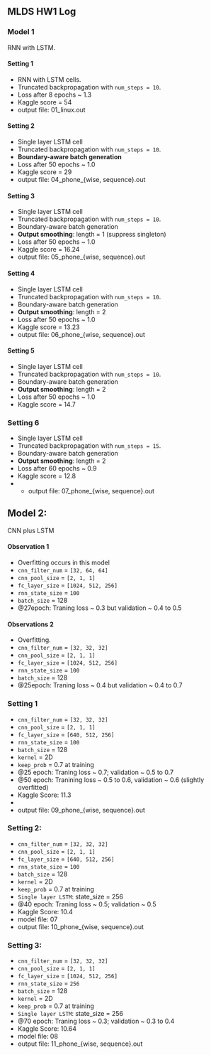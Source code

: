 ## MLDS HW1 Log

### Model 1
RNN with LSTM.

#### Setting 1
- RNN with LSTM cells.
- Truncated backpropagation with `num_steps = 10`.
- Loss after 8 epochs ~ 1.3
- Kaggle score = 54
- output file: 01_linux.out

#### Setting 2
- Single layer LSTM cell
- Truncated backpropagation with `num_steps = 10`.
- **Boundary-aware batch generation**
- Loss after 50 epochs ~ 1.0
- Kaggle score = 29
- output file: 04\_phone\_{wise, sequence}.out

#### Setting 3
- Single layer LSTM cell
- Truncated backpropagation with `num_steps = 10`.
- Boundary-aware batch generation
- **Output smoothing**: length = 1 (suppress singleton)
- Loss after 50 epochs ~ 1.0
- Kaggle score = 16.24
- output file: 05\_phone\_{wise, sequence}.out

#### Setting 4
- Single layer LSTM cell
- Truncated backpropagation with `num_steps = 10`.
- Boundary-aware batch generation
- **Output smoothing**: length = 2
- Loss after 50 epochs ~ 1.0
- Kaggle score = 13.23
- output file: 06\_phone\_{wise, sequence}.out

#### Setting 5
- Single layer LSTM cell
- Truncated backpropagation with `num_steps = 10`.
- Boundary-aware batch generation
- **Output smoothing**: length = 2
- Loss after 50 epochs ~ 1.0
- Kaggle score = 14.7

### Setting 6
- Single layer LSTM cell
- Truncated backpropagation with `num_steps = 15`.
- Boundary-aware batch generation
- **Output smoothing**: length = 2
- Loss after 60 epochs ~ 0.9
- Kaggle score = 12.8
- - output file: 07\_phone\_{wise, sequence}.out

## Model 2:
CNN plus LSTM

#### Observation 1
-	Overfitting occurs in this model
-	`cnn_filter_num` = `[32, 64, 64]`
-	`cnn_pool_size` = `[2, 1, 1]`
-	`fc_layer_size` = `[1024, 512, 256]`
-	`rnn_state_size` = `100`
-	`batch_size` = 128
-	@27epoch: Traning loss ~ 0.3 but validation ~ 0.4 to 0.5

#### Observations 2
- Overfitting.
-	`cnn_filter_num` = `[32, 32, 32]`
-	`cnn_pool_size` = `[2, 1, 1]`
-	`fc_layer_size` = `[1024, 512, 256]`
-	`rnn_state_size` = `100`
-	`batch_size` = 128
-	@25epoch: Traning loss ~ 0.4 but validation ~ 0.4 to 0.7

### Setting 1
-	`cnn_filter_num` = `[32, 32, 32]`
-	`cnn_pool_size` = `[2, 1, 1]`
-	`fc_layer_size` = `[640, 512, 256]`
-	`rnn_state_size` = `100`
-	`batch_size` = 128
-	`kernel` = 2D
-	`keep_prob` = 0.7 at training
-	@25 epoch: Traning loss ~ 0.7; validation ~ 0.5 to 0.7
-	@50 epoch: Tranining loss ~ 0.5 to 0.6, validation ~ 0.6 (slightly overfitted)
-	Kaggle Score: 11.3
-	
- 	output file: 09\_phone\_{wise, sequence}.out


### Setting 2:
-	`cnn_filter_num` = `[32, 32, 32]`
-	`cnn_pool_size` = `[2, 1, 1]`
-	`fc_layer_size` = `[640, 512, 256]`
-	`rnn_state_size` = `100`
-	`batch_size` = 128
-	`kernel` = 2D
-	`keep_prob` = 0.7 at training
-	`Single layer LSTM`: state_size = 256
-	@40 epoch: Traning loss ~ 0.5; validation ~ 0.5 
-	Kaggle Score: 10.4
-	model file: 07
- 	output file: 10\_phone\_{wise, sequence}.out

### Setting 3:
-	`cnn_filter_num` = `[32, 32, 32]`
-	`cnn_pool_size` = `[2, 1, 1]`
-	`fc_layer_size` = `[1024, 512, 256]`
-	`rnn_state_size` = `256`
-	`batch_size` = 128
-	`kernel` = 2D
-	`keep_prob` = 0.7 at training
-	`Single layer LSTM`: state_size = 256
-	@70 epoch: Traning loss ~ 0.3; validation ~ 0.3 to 0.4 
-	Kaggle Score: 10.64
-	model file: 08
- 	output file: 11\_phone\_{wise, sequence}.out